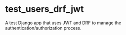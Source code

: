 # test_users_drf_jwt
A test Django app that uses JWT and DRF to manage the authentication/authorization process.


